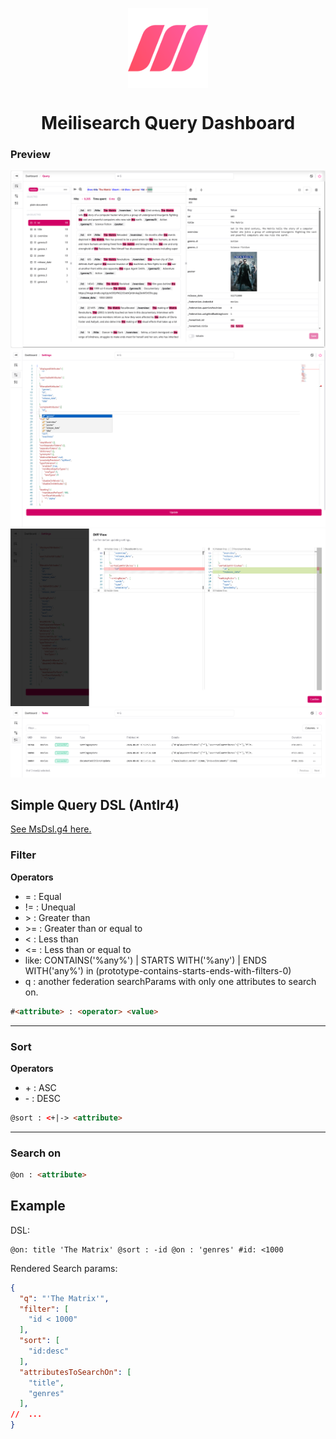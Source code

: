 <p align="center">
 <img align="center" src="./src/assets/images/logo.svg" height="128" />
 <h1 align="center">
  Meilisearch Query Dashboard
 </h1>
</p>

### Preview

![/Query](./misc/screenshot_query.png "Query")
![/Query](./misc/screenshot_settings.png "Query")
![/Query](./misc/screenshot_settings_diff_view.png "Query")
![/Query](./misc/screenshot_tasks.png "Query")

## Simple Query DSL (Antlr4)

[See MsDsl.g4 here.](./antlr4/MsDsl.g4)

### Filter

**Operators**
* \= : Equal
* \!= : Unequal
* \> : Greater than
* \>= : Greater than or equal to
* \< : Less than
* \<= : Less than or equal to
* like: CONTAINS('%any%') | STARTS WITH('%any') | ENDS WITH('any%') in (prototype-contains-starts-ends-with-filters-0)
* q : another federation searchParams with only one attributes to search on.

```html
#<attribute> : <operator> <value>
```

---
### Sort

**Operators**
* \+ : ASC
* \- : DESC

```html
@sort : <+|-> <attribute>
```

---
### Search on

```html
@on : <attribute>
```

## Example

DSL:
```text
@on: title 'The Matrix' @sort : -id @on : 'genres' #id: <1000
```

Rendered Search params:
```json lines
{
  "q": "'The Matrix'",
  "filter": [
    "id < 1000"
  ],
  "sort": [
    "id:desc"
  ],
  "attributesToSearchOn": [
    "title",
    "genres"
  ],
//  ...
}
```